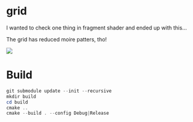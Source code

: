 # grid
I wanted to check one thing in fragment shader and ended up with this...

The grid has reduced moire patters, tho!

![](sample.gif)

# Build
```powershell
git submodule update --init --recursive
mkdir build
cd build
cmake ..
cmake --build . --config Debug|Release
```
